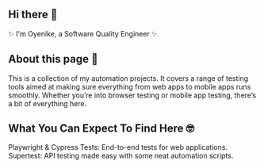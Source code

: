 ## Hi there 👋

 ✨ I'm Oyenike, a Software Quality Engineer ✨ 
## About this page 🧐
This is a collection of my automation projects. It covers a range of testing tools aimed at making sure everything from web apps to mobile apps runs smoothly. Whether you’re into browser testing or mobile app testing, there’s a bit of everything here.
## What You Can Expect To Find Here 🤓
Playwright & Cypress Tests: End-to-end tests for web applications.
Supertest: API testing made easy with some neat automation scripts.

